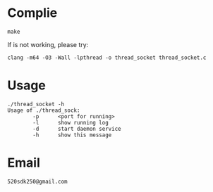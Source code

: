# Complie
```shell
make
```
If is not working, please try:
```shell
clang -m64 -O3 -Wall -lpthread -o thread_socket thread_socket.c
```
# Usage
```shell
./thread_socket -h
Usage of ./thread_sock:
        -p      <port for running>
        -l      show running log
        -d      start daemon service
        -h      show this message
```
# Email
` 520sdk250@gmail.com `

